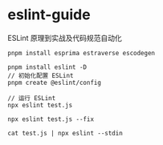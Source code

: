 # eslint-guide
ESLint 原理到实战及代码规范自动化

```
pnpm install esprima estraverse escodegen

pnpm install eslint -D
// 初始化配置 ESLint
pnpm create @eslint/config

// 运行 ESLint
npx eslint test.js

npx eslint test.js --fix

cat test.js | npx eslint --stdin
```
